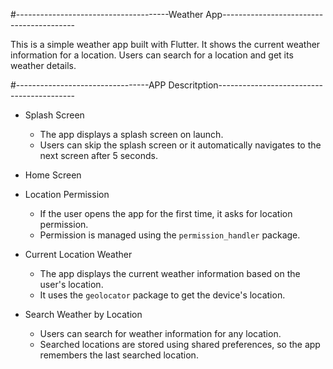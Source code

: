 #--------------------------------------Weather App-----------------------------------------

This is a simple weather app built with Flutter. It shows the current weather information for a location. Users can search for a location and get its weather details.


#---------------------------------APP Descritption------------------------------------------

- Splash Screen
  - The app displays a splash screen on launch.
  - Users can skip the splash screen or it automatically navigates to the next screen after 5 seconds.
  
- Home Screen
  
- Location Permission
  - If the user opens the app for the first time, it asks for location permission.
  - Permission is managed using the `permission_handler` package.

- Current Location Weather
  - The app displays the current weather information based on the user's location.
  - It uses the `geolocator` package to get the device's location.

- Search Weather by Location
  - Users can search for weather information for any location.
  - Searched locations are stored using shared preferences, so the app remembers the last searched location.
 
 
